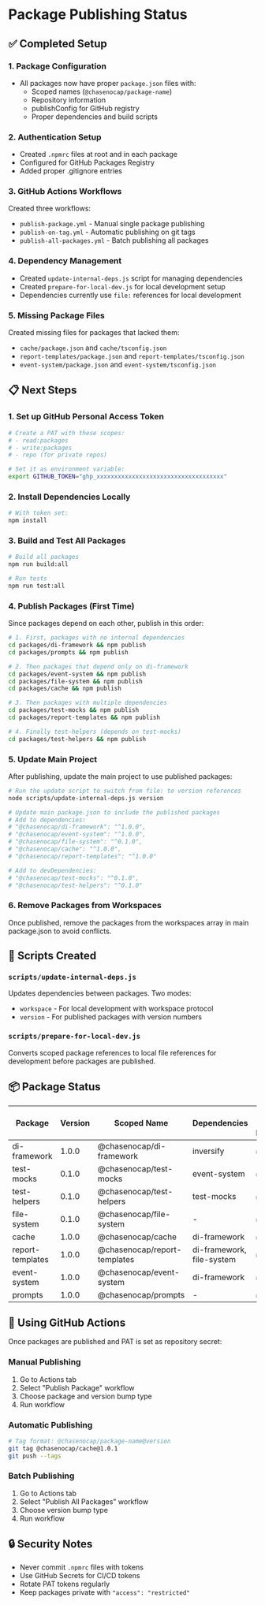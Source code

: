 # Package Publishing Status

## ✅ Completed Setup

### 1. Package Configuration
- All packages now have proper `package.json` files with:
  - Scoped names (`@chasenocap/package-name`)
  - Repository information
  - publishConfig for GitHub registry
  - Proper dependencies and build scripts

### 2. Authentication Setup
- Created `.npmrc` files at root and in each package
- Configured for GitHub Packages Registry
- Added proper .gitignore entries

### 3. GitHub Actions Workflows
Created three workflows:
- `publish-package.yml` - Manual single package publishing
- `publish-on-tag.yml` - Automatic publishing on git tags
- `publish-all-packages.yml` - Batch publishing all packages

### 4. Dependency Management
- Created `update-internal-deps.js` script for managing dependencies
- Created `prepare-for-local-dev.js` for local development setup
- Dependencies currently use `file:` references for local development

### 5. Missing Package Files
Created missing files for packages that lacked them:
- `cache/package.json` and `cache/tsconfig.json`
- `report-templates/package.json` and `report-templates/tsconfig.json`
- `event-system/package.json` and `event-system/tsconfig.json`

## 📋 Next Steps

### 1. Set up GitHub Personal Access Token
```bash
# Create a PAT with these scopes:
# - read:packages
# - write:packages
# - repo (for private repos)

# Set it as environment variable:
export GITHUB_TOKEN="ghp_xxxxxxxxxxxxxxxxxxxxxxxxxxxxxxxxxxxx"
```

### 2. Install Dependencies Locally
```bash
# With token set:
npm install
```

### 3. Build and Test All Packages
```bash
# Build all packages
npm run build:all

# Run tests
npm run test:all
```

### 4. Publish Packages (First Time)

Since packages depend on each other, publish in this order:

```bash
# 1. First, packages with no internal dependencies
cd packages/di-framework && npm publish
cd packages/prompts && npm publish

# 2. Then packages that depend only on di-framework
cd packages/event-system && npm publish
cd packages/file-system && npm publish
cd packages/cache && npm publish

# 3. Then packages with multiple dependencies
cd packages/test-mocks && npm publish
cd packages/report-templates && npm publish

# 4. Finally test-helpers (depends on test-mocks)
cd packages/test-helpers && npm publish
```

### 5. Update Main Project

After publishing, update the main project to use published packages:

```bash
# Run the update script to switch from file: to version references
node scripts/update-internal-deps.js version

# Update main package.json to include the published packages
# Add to dependencies:
# "@chasenocap/di-framework": "^1.0.0",
# "@chasenocap/event-system": "^1.0.0",
# "@chasenocap/file-system": "^0.1.0",
# "@chasenocap/cache": "^1.0.0",
# "@chasenocap/report-templates": "^1.0.0"

# Add to devDependencies:
# "@chasenocap/test-mocks": "^0.1.0",
# "@chasenocap/test-helpers": "^0.1.0"
```

### 6. Remove Packages from Workspaces

Once published, remove the packages from the workspaces array in main package.json to avoid conflicts.

## 🔧 Scripts Created

### `scripts/update-internal-deps.js`
Updates dependencies between packages. Two modes:
- `workspace` - For local development with workspace protocol
- `version` - For published packages with version numbers

### `scripts/prepare-for-local-dev.js`
Converts scoped package references to local file references for development before packages are published.

## 📦 Package Status

| Package | Version | Scoped Name | Dependencies | Ready to Publish |
|---------|---------|-------------|--------------|------------------|
| di-framework | 1.0.0 | @chasenocap/di-framework | inversify | ✅ |
| test-mocks | 0.1.0 | @chasenocap/test-mocks | event-system | ✅ |
| test-helpers | 0.1.0 | @chasenocap/test-helpers | test-mocks | ✅ |
| file-system | 0.1.0 | @chasenocap/file-system | - | ✅ |
| cache | 1.0.0 | @chasenocap/cache | di-framework | ✅ |
| report-templates | 1.0.0 | @chasenocap/report-templates | di-framework, file-system | ✅ |
| event-system | 1.0.0 | @chasenocap/event-system | di-framework | ✅ |
| prompts | 1.0.0 | @chasenocap/prompts | - | ✅ |

## 🚀 Using GitHub Actions

Once packages are published and PAT is set as repository secret:

### Manual Publishing
1. Go to Actions tab
2. Select "Publish Package" workflow
3. Choose package and version bump type
4. Run workflow

### Automatic Publishing
```bash
# Tag format: @chasenocap/package-name@version
git tag @chasenocap/cache@1.0.1
git push --tags
```

### Batch Publishing
1. Go to Actions tab
2. Select "Publish All Packages" workflow
3. Choose version bump type
4. Run workflow

## 🔒 Security Notes

- Never commit `.npmrc` files with tokens
- Use GitHub Secrets for CI/CD tokens
- Rotate PAT tokens regularly
- Keep packages private with `"access": "restricted"`